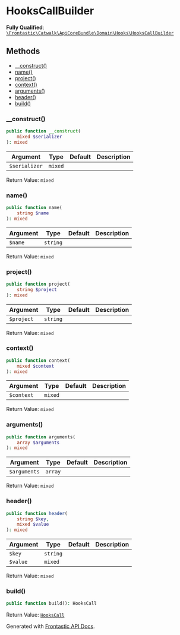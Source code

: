 #  HooksCallBuilder

**Fully Qualified**: [`\Frontastic\Catwalk\ApiCoreBundle\Domain\Hooks\HooksCallBuilder`](../../../../../src/php/ApiCoreBundle/Domain/Hooks/HooksCallBuilder.php)

## Methods

* [__construct()](#__construct)
* [name()](#name)
* [project()](#project)
* [context()](#context)
* [arguments()](#arguments)
* [header()](#header)
* [build()](#build)

### __construct()

```php
public function __construct(
    mixed $serializer
): mixed
```

Argument|Type|Default|Description
--------|----|-------|-----------
`$serializer`|`mixed`||

Return Value: `mixed`

### name()

```php
public function name(
    string $name
): mixed
```

Argument|Type|Default|Description
--------|----|-------|-----------
`$name`|`string`||

Return Value: `mixed`

### project()

```php
public function project(
    string $project
): mixed
```

Argument|Type|Default|Description
--------|----|-------|-----------
`$project`|`string`||

Return Value: `mixed`

### context()

```php
public function context(
    mixed $context
): mixed
```

Argument|Type|Default|Description
--------|----|-------|-----------
`$context`|`mixed`||

Return Value: `mixed`

### arguments()

```php
public function arguments(
    array $arguments
): mixed
```

Argument|Type|Default|Description
--------|----|-------|-----------
`$arguments`|`array`||

Return Value: `mixed`

### header()

```php
public function header(
    string $key,
    mixed $value
): mixed
```

Argument|Type|Default|Description
--------|----|-------|-----------
`$key`|`string`||
`$value`|`mixed`||

Return Value: `mixed`

### build()

```php
public function build(): HooksCall
```

Return Value: [`HooksCall`](HooksCall.md)

Generated with [Frontastic API Docs](https://github.com/FrontasticGmbH/apidocs).
